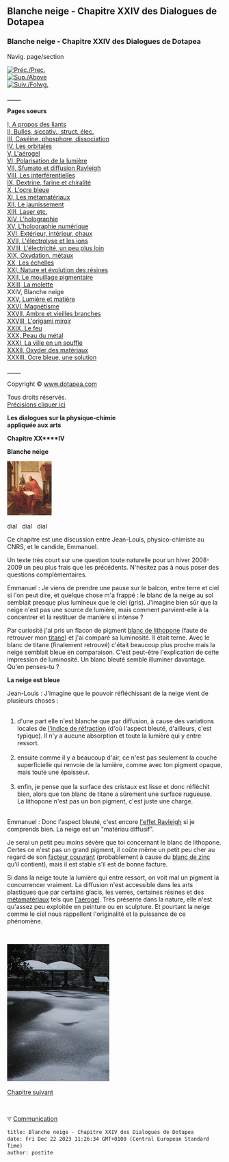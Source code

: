 ## Blanche neige - Chapitre XXIV des Dialogues de Dotapea
### Blanche neige - Chapitre XXIV des Dialogues de Dotapea
 Navig. page/section

[![Préc./Prec.](_derived/back_cmp_themenoir010_back.gif)](chap23molette.html)  
[![Sup./Above](_derived/up_cmp_themenoir010_up.gif)](dialoguesdotapea.html)  
[![Suiv./Folwg.](_derived/next_cmp_themenoir010_next.gif)](chap25lumiereetmatiere.html)

\_\_\_\_\_

**Pages soeurs**

[I, A propos des liants](chap01liants.html)  
[II, Bulles, siccativ., struct. élec.](chap02bullessiccativation.html)  
[III, Caséine, phosphore, dissociation](chap03caseine.html)  
[IV, Les orbitales](chap04orbitales.html)  
[V, L'aérogel](chap05aerogel.html)  
[VI, Polarisation de la lumière](chap06polaris.html)  
[VII, Sfumato et diffusion Rayleigh](chap07rayleigh.html)  
[VIII, Les interférentielles](chap08interferences.html)  
[IX, Dextrine, farine et chiralité](chap09dextrine.html)  
[X, L'ocre bleue](chap10ocrebleue.html)  
[XI, Les métamatériaux](chap11metamateriaux.html)  
[XII, Le jaunissement](chap12jaunissement.html)  
[XIII, Laser etc.](chap13laser.html)  
[XIV, L'holographie](chap14holographie.html)  
[XV, L'holographie numérique](chap15holographienum.html)  
[XVI, Extérieur, intérieur, chaux](chap16interieurexterieurchaux.html)  
[XVII, L'électrolyse et les ions](chap17electrolyseions.html)  
[XVIII, L'électricité, un peu plus loin](chap18electriciteplusloin.html)  
[XIX, Oxydation, métaux](chap19oxydationsmetaux.html)  
[XX, Les échelles](chap20echelles.html)  
[XXI, Nature et évolution des résines](chap21resines.html)  
[XXII, Le mouillage pigmentaire](chap22mouillage.html)  
[XXIII, La molette](chap23molette.html)  
XXIV, Blanche neige  
[XXV, Lumière et matière](chap25lumiereetmatiere.html)  
[XXVI, Magnétisme](chap26magnetisme.html)  
[XXVII, Ambre et vieilles branches](chap27ambre.html)  
[XXVIII, L'origami miroir](chap28origamimiroir.html)  
[XXIX, Le feu](chap29feu.html)  
[XXX, Peau du métal](chap30peaudumetal.html)  
[XXXI, La ville en un souffle](chap31bellastock.html)  
[XXXII, Oxyder des matériaux](chap32oxydermateriaux.html)  
[XXXIII, Ocre bleue, une solution](chap33ocrebleuesimulation.html)

\_\_\_\_\_

Copyright © www.dotapea.com

Tous droits réservés.  
[Précisions cliquer ici](droitscopie.html)

**Les dialogues sur la physique-chimie  
appliquée aux arts**

**Chapitre XX****IV**

**Blanche neige**

[![](images/chap00cornelissavantvw.jpg)](dialoguesdotapea.html#notecornelis)

dial   dial   dial

Ce chapitre est une discussion entre Jean-Louis, physico-chimiste au CNRS, et le candide, Emmanuel.

Un texte très court sur une question toute naturelle pour un hiver 2008-2009 un peu plus frais que les précédents. N'hésitez pas à nous poser des questions complémentaires.

Emmanuel : Je viens de prendre une pause sur le balcon, entre terre et ciel si l'on peut dire, et quelque chose m'a frappé : le blanc de la neige au sol semblait presque plus lumineux que le ciel (gris). J'imagine bien sûr que la neige n'est pas une source de lumière, mais comment parvient-elle à la concentrer et la restituer de manière si intense ?

Par curiosité j'ai pris un flacon de pigment [blanc de lithopone](lithopone.html) (faute de retrouver mon [titane](blancssynthetiques.html#leblancdetitane)) et j'ai comparé sa luminosité. Il était terne. Avec le blanc de titane (finalement retrouvé) c'était beaucoup plus proche mais la neige semblait bleue en comparaison. C'est peut-être l'explication de cette impression de luminosité. Un blanc bleuté semble illuminer davantage.  
Qu'en penses-tu ?

**La neige est bleue**

Jean-Louis : J'imagine que le pouvoir réfléchissant de la neige vient de plusieurs choses :  
 

1.  d'une part elle n'est blanche que par diffusion, à cause des variations locales de [l'indice de réfraction](refraction.html#refraction) (d'où l'aspect bleuté, d'ailleurs, c'est typique). Il n'y a aucune absorption et toute la lumière qui y entre ressort.  
     
2.  ensuite comme il y a beaucoup d'air, ce n'est pas seulement la couche superficielle qui renvoie de la lumière, comme avec ton pigment opaque, mais toute une épaisseur.  
     
3.  enfin, je pense que la surface des cristaux est lisse et donc réfléchit bien, alors que ton blanc de titane a sûrement une surface rugueuse.  
    La lithopone n'est pas un bon pigment, c'est juste une charge.  
     

Emmanuel : Donc l'aspect bleuté, c'est encore [l'effet Rayleigh](chap07rayleigh.html) si je comprends bien. La neige est un "matériau diffusif".

Je serai un petit peu moins sévère que toi concernant le blanc de lithopone. Certes ce n'est pas un grand pigment, il coûte même un petit peu cher au regard de son [facteur couvrant](pigments.html#1facteurcouvrantopposetransparence) (probablement à cause du [blanc de zinc](blancdezinc.html) qu'il contient), mais il est stable s'il est de bonne facture.

Si dans la neige toute la lumière qui entre ressort, on voit mal un pigment la concurrencer vraiment. La diffusion n'est accessible dans les arts plastiques que par certains glacis, les verres, certaines résines et des [métamatériaux](chap11metamateriaux.html) tels que [l'aérogel](chap05aerogel.html). Très présente dans la nature, elle n'est qu'assez peu exploitée en peinture ou en sculpture. Et pourtant la neige comme le ciel nous rappellent l'originalité et la puissance de ce phénomène.

 

![](images/neige010.jpg)

[Chapitre suivant](chap25lumiereetmatiere.html)



 ![](images/transparent122x1.gif)

![](images/flechebas.gif) [Communication](http://www.artrealite.com/annonceurs.htm)
```
title: Blanche neige - Chapitre XXIV des Dialogues de Dotapea
date: Fri Dec 22 2023 11:26:34 GMT+0100 (Central European Standard Time)
author: postite
```
